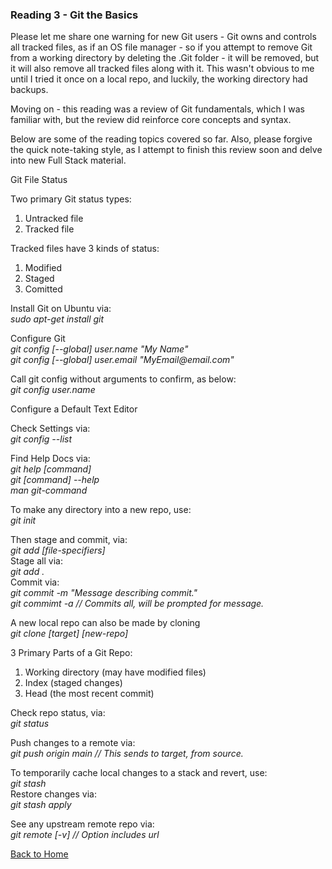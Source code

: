 ### Reading 3 - Git the Basics

Please let me share one warning for new Git users - Git owns and controls all tracked files, as if an OS file manager - 
so if you attempt to remove Git from a working directory by deleting the .Git folder - it will be removed, but it will also remove 
all tracked files along with it.  This wasn't obvious to me until I tried it once on a local repo, and luckily, the working directory had backups.

Moving on - this reading was a review of Git fundamentals, which I was familiar with, but the review did reinforce core concepts and syntax.

Below are some of the reading topics covered so far.  Also, please forgive the quick note-taking style, as I attempt to finish this review soon and delve into new Full Stack material.

Git File Status 

Two primary Git status types:  
1. Untracked file  
2. Tracked file  

Tracked files have 3 kinds of status:  
1. Modified
2. Staged 
3. Comitted 

Install Git on Ubuntu via:  
_sudo apt-get install git_

Configure Git  
_git config [--global] user.name "My Name"_  
_git config [--global] user.email "MyEmail@<area>email.com"_

Call git config without arguments to confirm, as below:  
_git config user.name_

Configure a Default Text Editor

Check Settings via:  
_git config --list_

Find Help Docs via:  
_git help [command]  
git [command] --help  
man git-command_  

To make any directory into a new repo, use:  
_git init_  

Then stage and commit, via:  
_git add [file-specifiers]_  
Stage all via:  
_git add ._  
Commit via:  
_git commit -m "Message describing commit."  
git commimt -a // Commits all, will be prompted for message._  

A new local repo can also be made by cloning  
_git clone [target] <area>[new-repo]_

3 Primary Parts of a Git Repo:  
1. Working directory (may have modified files)  
2. Index (staged changes)  
3. Head (the most recent commit)  

Check repo status, via:  
_git status_

Push changes to a remote via:  
_git push origin main // This sends to target, from source._

To temporarily cache local changes to a stack and revert, use:  
_git stash_    
Restore changes via:  
_git stash apply_  

See any upstream remote repo via:  
_git remote [-v] // Option includes url_

[Back to Home](https://stephen-montague.github.io/reading-notes/)
